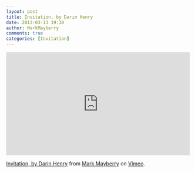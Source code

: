 ```yaml
---
layout: post
title: Invitation, by Darin Henry
date: 2013-03-13 19:30
author: MarkMayberry
comments: true
categories: [Invitation]
---
```

<iframe src="http://player.vimeo.com/video/61832673" width="500" height="281" frameborder="0" webkitAllowFullScreen mozallowfullscreen allowFullScreen></iframe> <p><a href="http://vimeo.com/61832673">Invitation, by Darin Henry</a> from <a href="http://vimeo.com/ascoc">Mark Mayberry</a> on <a href="http://vimeo.com">Vimeo</a>.</p>
